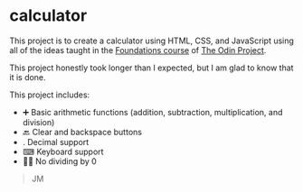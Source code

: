 # calculator
This project is to create a calculator using HTML, CSS, and JavaScript using all of the ideas taught in the [Foundations course](https://www.theodinproject.com/paths/foundations/courses/foundations) of [The Odin Project](https://www.theodinproject.com/).

This project honestly took longer than I expected, but I am glad to know that it is done.

This project includes:
- ➕ Basic arithmetic functions (addition, subtraction, multiplication, and division)
- 🔙 Clear and backspace buttons
- . Decimal support
- ⌨ Keyboard support
- 🙅‍♂️ No dividing by 0

> JM